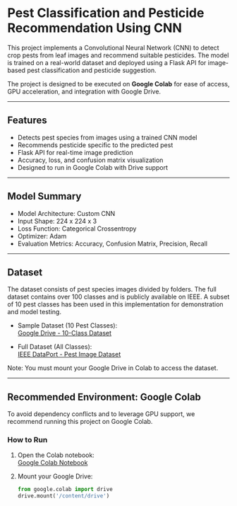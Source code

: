 # Pest Classification and Pesticide Recommendation Using CNN

This project implements a Convolutional Neural Network (CNN) to detect crop pests from leaf images and recommend suitable pesticides. The model is trained on a real-world dataset and deployed using a Flask API for image-based pest classification and pesticide suggestion.

The project is designed to be executed on **Google Colab** for ease of access, GPU acceleration, and integration with Google Drive.

---

## Features

- Detects pest species from images using a trained CNN model
- Recommends pesticide specific to the predicted pest
- Flask API for real-time image prediction
- Accuracy, loss, and confusion matrix visualization
- Designed to run in Google Colab with Drive support

---

## Model Summary

- Model Architecture: Custom CNN
- Input Shape: 224 x 224 x 3
- Loss Function: Categorical Crossentropy
- Optimizer: Adam
- Evaluation Metrics: Accuracy, Confusion Matrix, Precision, Recall

---

## Dataset

The dataset consists of pest species images divided by folders. The full dataset contains over 100 classes and is publicly available on IEEE. A subset of 10 pest classes has been used in this implementation for demonstration and model testing.

- Sample Dataset (10 Pest Classes):  
  [Google Drive - 10-Class Dataset](https://drive.google.com/drive/folders/1WpiMGGlTdR5QlUsy0HmBph3zqQVRuIuw?usp=sharing)

- Full Dataset (All Classes):  
  [IEEE DataPort - Pest Image Dataset](https://ieeexplore.ieee.org/document/YOUR-IEEE-DATASET-ID)

Note: You must mount your Google Drive in Colab to access the dataset.

---

## Recommended Environment: Google Colab

To avoid dependency conflicts and to leverage GPU support, we recommend running this project on Google Colab.

### How to Run

1. Open the Colab notebook:  
   [Google Colab Notebook](https://colab.research.google.com/drive/YOUR-NOTEBOOK-ID)

2. Mount your Google Drive:
   ```python
   from google.colab import drive
   drive.mount('/content/drive')
